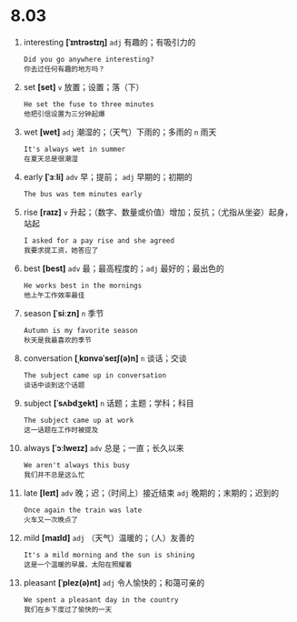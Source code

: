 # 8.03

1. interesting **[ˈɪntrəstɪŋ]** `adj` 有趣的；有吸引力的

   ```
   Did you go anywhere interesting?
   你去过任何有趣的地方吗？
   ```

2. set **[set]** `v` 放置；设置；落（下）

   ```
   He set the fuse to three minutes
   他把引信设置为三分钟起爆
   ```

3. wet **[wet]** `adj` 潮湿的；（天气）下雨的；多雨的 `n` 雨天

   ```
   It's always wet in summer
   在夏天总是很潮湿
   ```

4. early **[ˈɜːli]** `adv` 早；提前； `adj` 早期的；初期的

   ```
   The bus was tem minutes early

   ```

5. rise **[raɪz]** `v` 升起；（数字、数量或价值）增加；反抗；（尤指从坐姿）起身，站起

   ```
   I asked for a pay rise and she agreed
   我要求提工资，她答应了
   ```

6. best **[best]** `adv` 最；最高程度的；`adj` 最好的；最出色的

   ```
   He works best in the mornings
   他上午工作效率最佳
   ```

7. season **[ˈsiːzn]** `n` 季节

   ```
   Autumn is my favorite season
   秋天是我最喜欢的季节
   ```

8. conversation **[ˌkɒnvəˈseɪʃ(ə)n]** `n` 谈话；交谈

   ```
   The subject came up in conversation
   谈话中谈到这个话题
   ```

9. subject **[ˈsʌbdʒekt]** `n` 话题；主题；学科；科目

   ```
   The subject came up at work
   这一话题在工作时被提及
   ```

10. always **[ˈɔːlweɪz]** `adv` 总是；一直；长久以来

    ```
    We aren't always this busy
    我们并不总是这么忙
    ```

11. late **[leɪt]** `adv` 晚；迟；（时间上）接近结束 `adj` 晚期的；末期的；迟到的

    ```
    Once again the train was late
    火车又一次晚点了
    ```

12. mild **[maɪld]** `adj` （天气）温暖的；（人）友善的

    ```
    It's a mild morning and the sun is shining
    这是一个温暖的早晨，太阳在照耀着
    ```

13. pleasant **[ˈplez(ə)nt]** `adj` 令人愉快的；和蔼可亲的

    ```
    We spent a pleasant day in the country
    我们在乡下度过了愉快的一天
    ```
